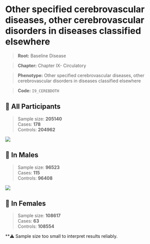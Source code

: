 # Other specified cerebrovascular diseases, other cerebrovascular disorders in diseases classified elsewhere

> **Root:** Baseline Disease  

> **Chapter:** Chapter IX- Circulatory  

> **Phenotype:** Other specified cerebrovascular diseases, other cerebrovascular disorders in diseases classified elsewhere  

> **Code:** `I9_CEREBDOTH`

## 🧪 All Participants  
> Sample size: **205140**  
> Cases: **178**  
> Controls: **204962**
<img src="/Disease/Figures/ALL/Baseline/I9_CEREBDOTH.png"/>
<CsvTable src="/Disease_Data/ALL/Baseline/LG_I9_CEREBDOTH.csv" label="🔍 View full results" />

## 👨 In Males  
> Sample size: **96523**  
> Cases: **115**  
> Controls: **96408**
<img src="/Disease/Figures/Male/Baseline/I9_CEREBDOTH.png"/>
<CsvTable src="/Disease_Data/Male/Baseline/LG_I9_CEREBDOTH.csv" label="🔍 View full results" />

## 👩 In Females  
> Sample size: **108617**  
> Cases: **63**  
> Controls: **108554**

**⚠️ Sample size too small to interpret results reliably.
